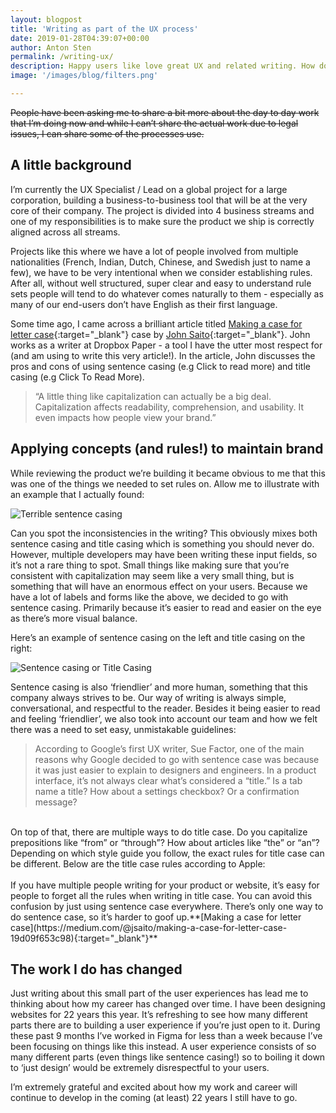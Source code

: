 ```yaml
---
layout: blogpost
title: 'Writing as part of the UX process'
date: 2019-01-28T04:39:07+00:00
author: Anton Sten
permalink: /writing-ux/
description: Happy users like love great UX and related writing. How do we get that? By having great rules and processes from the start. Here’s some of what I’ve learned.
image: '/images/blog/filters.png'

---
```


~~People have been asking me to share a bit more about the day to day work that I’m doing now and while I can’t share the actual work due to legal issues, I can share some of the processes use.~~

## A little background

I’m currently the UX Specialist / Lead on a global project for a large corporation, building a business-to-business tool that will be at the very core of their company. The project is divided into 4 business streams and one of my responsibilities is to make sure the product we ship is correctly aligned across all streams.

Projects like this where we have a lot of people involved from multiple nationalities (French, Indian, Dutch, Chinese, and Swedish just to name a few), we have to be very intentional when we consider establishing rules. After all, without well structured, super clear and easy to understand rule sets people will tend to do whatever comes naturally to them - especially as many of our end-users don’t have English as their first language.

Some time ago, I came across a brilliant article titled [Making a case for letter case](https://medium.com/@jsaito/making-a-case-for-letter-case-19d09f653c98){:target="_blank"} case by [John Saito](https://medium.com/@jsaito){:target="_blank"}. John works as a writer at Dropbox Paper - a tool I have the utter most respect for (and am using to write this very article!). In the article, John discusses the pros and cons of using sentence casing (e.g Click to read more) and title casing (e.g Click To Read More).

>“A little thing like capitalization can actually be a big deal. Capitalization affects readability, comprehension, and usability. It even impacts how people view your brand.”

## Applying concepts (and rules!) to maintain brand

While reviewing the product we’re building it became obvious to me that this was one of the things we needed to set rules on. Allow me to illustrate with an example that I actually found:


![Terrible sentence casing](/images/blog/sentence_wrong.png)


Can you spot the inconsistencies in the writing? This obviously mixes both sentence casing and title casing which is something you should never do. However, multiple developers may have been writing these input fields, so it’s not a rare thing to spot. Small things like making sure that you’re consistent with capitalization may seem like a very small thing, but is something that will have an enormous effect on your users. Because we have a lot of labels and forms like the above, we decided to go with sentence casing. Primarily because it’s easier to read and easier on the eye as there’s more visual balance.

Here’s an example of sentence casing on the left and title casing on the right:

![Sentence casing or Title Casing](/images/blog/filters.png)

Sentence casing is also ‘friendlier’ and more human, something that this company always strives to be. Our way of writing is always simple, conversational, and respectful to the reader. Besides it being easier to read and feeling ‘friendlier’, we also took into account our team and how we felt there was a need to set easy, unmistakable guidelines:

>According to Google’s first UX writer, Sue Factor, one of the main reasons why Google decided to go with sentence case was because it was just easier to explain to designers and engineers. In a product interface, it’s not always clear what’s considered a “title.” Is a tab name a title? How about a settings checkbox? Or a confirmation message?
<br />
On top of that, there are multiple ways to do title case. Do you capitalize prepositions like “from” or “through”? How about articles like “the” or “an”? Depending on which style guide you follow, the exact rules for title case can be different. Below are the title case rules according to Apple:
<br /><br />
If you have multiple people writing for your product or website, it’s easy for people to forget all the rules when writing in title case. You can avoid this confusion by just using sentence case everywhere. There’s only one way to do sentence case, so it’s harder to goof up.**[Making a case for letter case](https://medium.com/@jsaito/making-a-case-for-letter-case-19d09f653c98){:target="_blank"}**

## The work I do has changed

Just writing about this small part of the user experiences has lead me to thinking about how my career has changed over time. I have been designing websites for 22 years this year. It’s refreshing to see how many different parts there are to building a user experience if you’re just open to it. During these past 9 months I’ve worked in Figma for less than a week because I’ve been focusing on things like this instead. A user experience consists of so many different parts (even things like sentence casing!) so to boiling it down to ‘just design’ would be extremely disrespectful to your users.

I’m extremely grateful and excited about how my work and career will continue to develop in the coming (at least) 22 years I still have to go.
